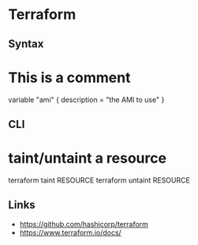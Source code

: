 # Terraform
Syntax
------


  # This is a comment
  variable "ami" {
description = "the AMI to use"
  }


CLI
---


  # taint/untaint a resource
  terraform taint RESOURCE
  terraform untaint RESOURCE

Links
-----


* <https://github.com/hashicorp/terraform>
* <https://www.terraform.io/docs/>



